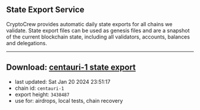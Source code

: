 ## State Export Service
CryptoCrew provides automatic daily state exports for all chains we validate. State export files can be used as genesis files and are a snapshot of the current blockchain state, including all validators, accounts, balances and delegations.

---
**Download: [centauri-1 state export](https://dl.ccvalidators.com/SERVICE/composable/centauri-1_export_3438487.json)**
---

- last updated: Sat Jan 20 2024 23:51:17
- chain id: `centauri-1`
- export height: `3438487`
- use for: airdrops, local tests, chain recovery
